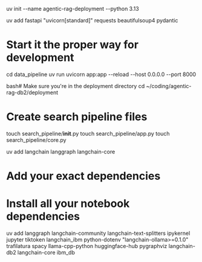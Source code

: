 uv init --name agentic-rag-deployment --python 3.13

uv add fastapi "uvicorn[standard]" requests beautifulsoup4 pydantic

# Start it the proper way for development
cd data_pipeline
uv run uvicorn app:app --reload --host 0.0.0.0 --port 8000


bash# Make sure you're in the deployment directory
cd ~/coding/agentic-rag-db2/deployment

# Create search pipeline files
touch search_pipeline/__init__.py
touch search_pipeline/app.py
touch search_pipeline/core.py

uv add langchain langgraph langchain-core

# Add your exact dependencies
# Install all your notebook dependencies
uv add langgraph langchain-community langchain-text-splitters ipykernel jupyter tiktoken langchain_ibm python-dotenv "langchain-ollama>=0.1.0" trafilatura spacy llama-cpp-python huggingface-hub pygraphviz langchain-db2 langchain-core ibm_db